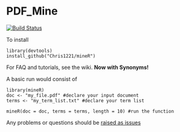 # PDF_Mine

[![Build Status](https://travis-ci.org/Chris1221/mineR.svg?branch=master)](https://travis-ci.org/Chris1221/mineR)

To install

```{R}
library(devtools)
install_github("Chris1221/mineR")
```

For FAQ and tutorials, see the wiki. **Now with Synonyms!**

A basic run would consist of

```{R}
library(mineR)
doc <- "my_file.pdf" #declare your input document
terms <- "my_term_list.txt" #declare your term list

mineR(doc = doc, terms = terms, length = 10) #run the function
```

Any problems or questions should be [raised as issues](https://github.com/Chris1221/mineR/issues/new)
